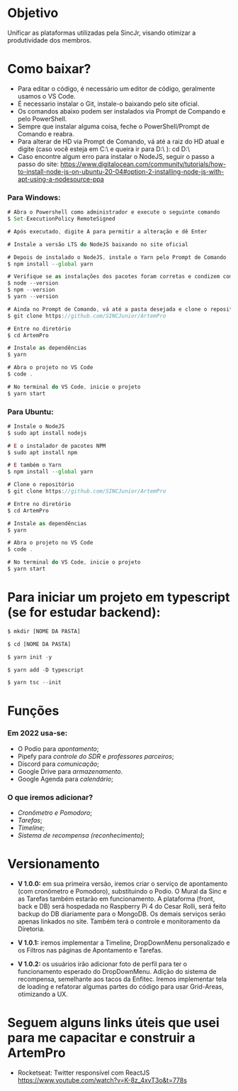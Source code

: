 # Objetivo
Unificar as plataformas utilizadas pela SincJr, visando otimizar a produtividade dos membros.

# Como baixar?
- Para editar o código, é necessário um editor de código, geralmente usamos o VS Code.
- É necessario instalar o Git, instale-o baixando pelo site oficial.
- Os comandos abaixo podem ser instalados via Prompt de Compando e pelo PowerShell.
- Sempre que instalar alguma coisa, feche o PowerShell/Prompt de Comando e reabra.
- Para alterar de HD via Prompt de Comando, vá até a raiz do HD atual e digite (caso você esteja em C:\ e queira ir para D:\ ): cd D:\
- Caso encontre algum erro para instalar o NodeJS, seguir o passo a passo do site: https://www.digitalocean.com/community/tutorials/how-to-install-node-js-on-ubuntu-20-04#option-2-installing-node-js-with-apt-using-a-nodesource-ppa
### Para Windows:
``` javascript
# Abra o Powershell como administrador e execute o seguinte comando
$ Set-ExecutionPolicy RemoteSigned

# Após executado, digite A para permitir a alteração e dê Enter

# Instale a versão LTS do NodeJS baixando no site oficial

# Depois de instalado o NodeJS, instale o Yarn pelo Prompt de Comando
$ npm install --global yarn

# Verifique se as instalações dos pacotes foram corretas e condizem com a versão do site
$ node --version
$ npm --version
$ yarn --version

# Ainda no Prompt de Comando, vá até a pasta desejada e clone o repositório
$ git clone https://github.com/SINCJunior/ArtemPro

# Entre no diretório
$ cd ArtemPro

# Instale as dependências
$ yarn

# Abra o projeto no VS Code
$ code .

# No terminal do VS Code, inicie o projeto
$ yarn start
```

### Para Ubuntu:
``` javascript
# Instale o NodeJS
$ sudo apt install nodejs

# E o instalador de pacotes NPM
$ sudo apt install npm

# E também o Yarn
$ npm install --global yarn

# Clone o repositório
$ git clone https://github.com/SINCJunior/ArtemPro

# Entre no diretório
$ cd ArtemPro

# Instale as dependências
$ yarn

# Abra o projeto no VS Code
$ code .

# No terminal do VS Code, inicie o projeto
$ yarn start
```

# Para iniciar um projeto em typescript (se for estudar backend):
``` javascript
$ mkdir [NOME DA PASTA]

$ cd [NOME DA PASTA]

$ yarn init -y

$ yarn add -D typescript

$ yarn tsc --init
```

# Funções
### Em 2022 usa-se:
- O Podio para _apontamento_;
- Pipefy para _controle do SDR_ e _professores parceiros_;
- Discord para _comunicação_;
- Google Drive para _armazenamento_.
- Google Agenda para _calendário_;

### O que iremos adicionar?
- _Cronômetro e Pomodoro_;
- _Tarefas_;
- _Timeline_;
- _Sistema de recompensa (reconhecimento)_;

# Versionamento
- __V 1.0.0:__ em sua primeira versão, iremos criar o serviço de apontamento (com cronômetro e Pomodoro), substituindo o Podio. O Mural da Sinc e as Tarefas também estarão em funcionamento. A plataforma (front, back e DB) será hospedada no Raspberry Pi 4 do Cesar Rolli, será feito backup do DB diariamente para o MongoDB. Os demais serviços serão apenas linkados no site. Também terá o controle e monitoramento da Diretoria.

- __V 1.0.1:__ iremos implementar a Timeline, DropDownMenu personalizado e os Filtros nas páginas de Apontamento e Tarefas.

- __V 1.0.2:__ os usuários irão adicionar foto de perfil para ter o funcionamento esperado do DropDownMenu. Adição do sistema de recompensa, semelhante aos tacos da Enfitec. Iremos implementar tela de loading e refatorar algumas partes do código para usar Grid-Areas, otimizando a UX. 


# Seguem alguns links úteis que usei para me capacitar e construir a ArtemPro

- Rocketseat: Twitter responsível com ReactJS 
https://www.youtube.com/watch?v=K-8z_4xvT3o&t=778s
